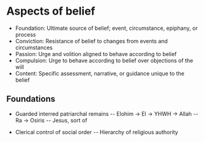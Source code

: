 # Aspects of belief
- Foundation: Ultimate source of belief; event, circumstance, epiphany, or process
- Conviction: Resistance of belief to changes from events and circumstances
- Passion: Urge and volition aligned to behave according to belief
- Compulsion: Urge to behave according to belief over objections of the will
- Content: Specific assessment, narrative, or guidance unique to the belief

## Foundations
- Guarded interred patriarchal remains
-- Elohim -> El -> YHWH -> Allah
-- Ra -> Osiris
-- Jesus, sort of

- Clerical control of social order
-- Hierarchy of religious authority
